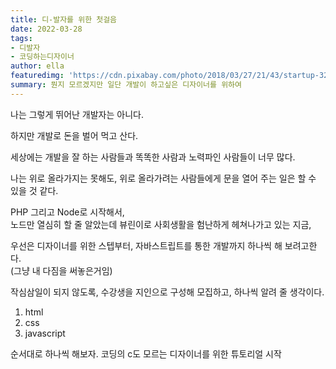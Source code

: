 ```yaml
---
title: 디-발자를 위한 첫걸음
date: 2022-03-28
tags: 
- 디발자
- 코딩하는디자이너
author: ella
featuredimg: 'https://cdn.pixabay.com/photo/2018/03/27/21/43/startup-3267505_1280.jpg'
summary: 뭔지 모르겠지만 일단 개발이 하고싶은 디자이너를 위하여
---
```


나는 그렇게 뛰어난 개발자는 아니다.

하지만 개발로 돈을 벌어 먹고 산다.

세상에는 개발을 잘 하는 사람들과 똑똑한 사람과 노력파인 사람들이 너무 많다.

나는 위로 올라가지는 못해도, 위로 올라가려는 사람들에게 문을 열어 주는 일은 할 수 있을 것 같다.

PHP 그리고 Node로 시작해서, <br> 노드만 열심히 할 줄 알았는데 뷰린이로 사회생활을 험난하게 헤쳐나가고 있는 지금,

우선은 디자이너를 위한 스텝부터, 자바스트립트를 통한 개발까지 하나씩 해 보려고한다. <br> (그냥 내 다짐을 써놓은거임)

작심삼일이 되지 않도록, 수강생을 지인으로 구성해 모집하고, 하나씩 알려 줄 생각이다.


1. html
2. css
3. javascript

순서대로 하나씩 해보자.
코딩의 c도 모르는 디자이너를 위한 튜토리얼 시작
